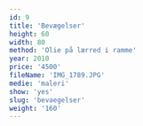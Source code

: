 ```yaml
---
id: 9
title: 'Bevægelser'
height: 60
width: 80
method: 'Olie på lærred i ramme'
year: 2010
price: '4500'
fileName: 'IMG_1789.JPG'
medie: 'maleri'
show: 'yes'
slug: 'bevaegelser'
weight: '160'
---
```

